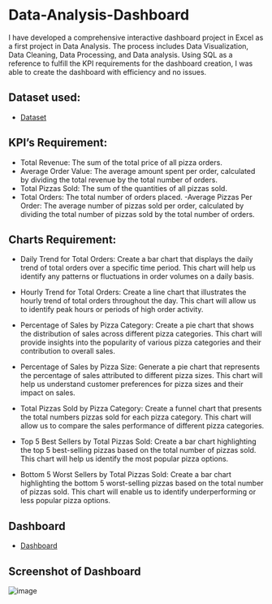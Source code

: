 # Data-Analysis-Dashboard

I have developed a comprehensive interactive dashboard project in Excel as a first project in Data Analysis. The process includes Data Visualization, Data Cleaning, Data Processing, and Data analysis. Using SQL as a reference to fulfill the KPI requirements for the dashboard creation, I was able to create the dashboard with efficiency and no issues.

## Dataset used:
-  <a href="https://github.com/HaiderrX/Data-Analysis_Dashboard/blob/main/pizza_sales%20excel%20file.xlsx">Dataset</a>

## KPI’s Requirement:

- Total Revenue: The sum of the total price of all pizza orders.
- Average Order Value: The average amount spent per order, calculated by dividing the total revenue by the total number of orders.
- Total Pizzas Sold: The sum of the quantities of all pizzas sold.
- Total Orders: The total number of orders placed.
-Average Pizzas Per Order: The average number of pizzas sold per order, calculated by dividing the total number of pizzas sold by the total number of orders.

## Charts Requirement:

- Daily Trend for Total Orders: Create a bar chart that displays the daily trend of total orders over a specific time period. This chart will help us identify any patterns or fluctuations in order volumes on a daily basis.
  
- Hourly Trend for Total Orders: Create a line chart that illustrates the hourly trend of total orders throughout the day. This chart will allow us to identify peak hours or periods of high order activity.

- Percentage of Sales by Pizza Category: Create a pie chart that shows the distribution of sales across different pizza categories. This chart will provide insights into the popularity of various pizza categories and their contribution to overall sales.
  
- Percentage of Sales by Pizza Size: Generate a pie chart that represents the percentage of sales attributed to different pizza sizes. This chart will help us understand customer preferences for pizza sizes and their impact on sales.
- Total Pizzas Sold by Pizza Category: Create a funnel chart that presents the total numbers pizzas sold for each pizza category. This chart will allow us to compare the sales performance of different pizza categories.
  
- Top 5 Best Sellers by Total Pizzas Sold: Create a bar chart highlighting the top 5 best-selling pizzas based on the total number of pizzas sold. This chart will help us identify the most popular pizza options.
- Bottom 5 Worst Sellers by Total Pizzas Sold: Create a bar chart highlighting the bottom 5 worst-selling pizzas based on the total number of pizzas sold. This chart will enable us to identify underperforming or less popular pizza options.

## Dashboard
-  <a href="https://github.com/HaiderrX/Data-Analysis_Dashboard/blob/main/PizzaDB.xlsx">Dashboard</a>

## Screenshot of Dashboard
![image](https://github.com/user-attachments/assets/fd8a1f82-bc1d-4ada-bb82-12660dd3a4a7)
